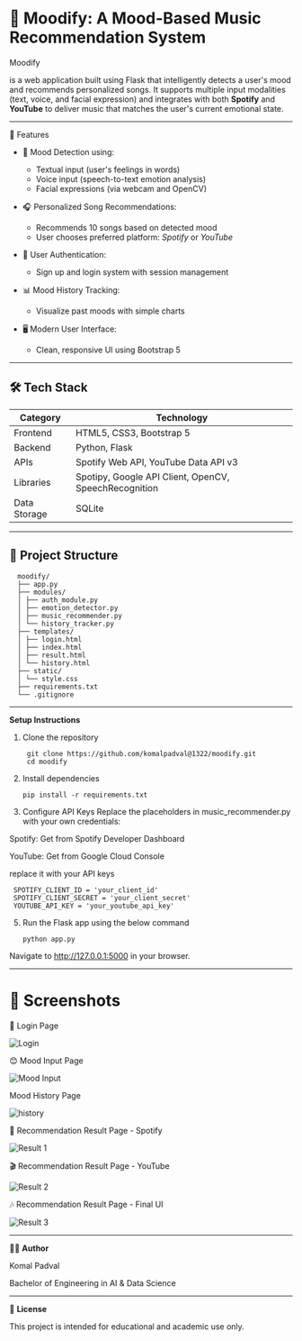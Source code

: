 # 🎵 Moodify: A Mood-Based Music Recommendation System

Moodify

is a web application built using Flask that intelligently detects a user's mood and recommends personalized songs. It supports multiple input modalities (text, voice, and facial expression) and integrates with both **Spotify** and **YouTube** to deliver music that matches the user's current emotional state.

---------------------------------------------------------------------------------------------------------------------------------------
🚀 Features

- 🧠 Mood Detection using:
  - Textual input (user's feelings in words)
  - Voice input (speech-to-text emotion analysis)
  - Facial expressions (via webcam and OpenCV)

- 🎧 Personalized Song Recommendations:
  - Recommends 10 songs based on detected mood
  - User chooses preferred platform: *Spotify* or *YouTube*

- 👤 User Authentication:
  - Sign up and login system with session management

- 📊 Mood History Tracking:
  - Visualize past moods with simple charts

- 🖥️ Modern User Interface:
  - Clean, responsive UI using Bootstrap 5

----------------------------------------------------------------------------------------------------------------------------------------

## 🛠️ Tech Stack

| Category       | Technology                                       |
|----------------|--------------------------------------------------|
| Frontend       | HTML5, CSS3, Bootstrap 5                         |
| Backend        | Python, Flask                                    |
| APIs           | Spotify Web API, YouTube Data API v3             |
| Libraries      | Spotipy, Google API Client, OpenCV, SpeechRecognition |
| Data Storage   | SQLite                                           |

----------------------------------------------------------------------------------------------------------------------------------------


## 📁 Project Structure

      moodify/
      ├── app.py
      ├── modules/
      │ ├── auth_module.py
      │ ├── emotion_detector.py
      │ ├── music_recommender.py
      │ └── history_tracker.py
      ├── templates/
      │ ├── login.html
      │ ├── index.html
      │ ├── result.html
      │ └── history.html
      ├── static/
      │ └── style.css
      ├── requirements.txt
      └── .gitignore

---------------------------------------------------------------------------------------------------------------------------------------


**Setup Instructions**

  1. Clone the repository

          git clone https://github.com/komalpadval@1322/moodify.git
          cd moodify

  2. Install dependencies

         pip install -r requirements.txt

  3. Configure API Keys
    Replace the placeholders in music_recommender.py with your own credentials:

  Spotify: Get from Spotify Developer Dashboard

  YouTube: Get from Google Cloud Console

  replace it with your API keys 

     SPOTIFY_CLIENT_ID = 'your_client_id'
     SPOTIFY_CLIENT_SECRET = 'your_client_secret'
     YOUTUBE_API_KEY = 'your_youtube_api_key'

  5. Run the Flask app using the below command

         python app.py

  Navigate to http://127.0.0.1:5000 in your browser.

---------------------------------------------------------------------------------------------------------------------------------------
# 📸 Screenshots

🔐 Login Page

![Login](assets/screenshots/login.jpg)

😊 Mood Input Page

![Mood Input](assets/screenshots/mood_input.jpg)

Mood History Page

![history](assets/screenshots/history.jpg)

🎵 Recommendation Result Page - Spotify

![Result 1](assets/screenshots/result1.jpg)

🎬 Recommendation Result Page - YouTube

![Result 2](assets/screenshots/result2.jpg)

🎶 Recommendation Result Page - Final UI

![Result 3](assets/screenshots/result3.jpg)

----------------------------------------------------------------------------------------------------------------------------------------
👩‍💻 **Author**

 Komal Padval

Bachelor of Engineering in AI & Data Science

---------------------------------------------------------------------------------------------------------------------------------------

 📃 **License**

 This project is intended for educational and academic use only.